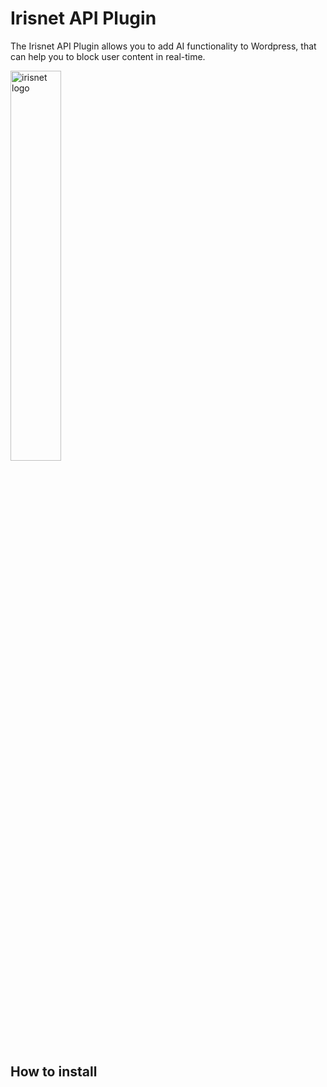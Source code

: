 # Irisnet API Plugin

The Irisnet API Plugin allows you to add AI functionality to Wordpress, that can help you to block user content in real-time.

<img alt="irisnet logo" src="https://www.irisnet.de/wp-content/uploads/2020/04/irisnet_logo.svg" width="40%">

## How to install

